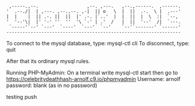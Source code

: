 
     ,-----.,--.                  ,--. ,---.   ,--.,------.  ,------.
    '  .--./|  | ,---. ,--.,--. ,-|  || o   \  |  ||  .-.  \ |  .---'
    |  |    |  || .-. ||  ||  |' .-. |`..'  |  |  ||  |  \  :|  `--, 
    '  '--'\|  |' '-' ''  ''  '\ `-' | .'  /   |  ||  '--'  /|  `---.
     `-----'`--' `---'  `----'  `---'  `--'    `--'`-------' `------'
    ----------------------------------------------------------------- 


To connect to the mysql database, type: mysql-ctl cli
To disconnect, type: quit

After that its ordinary mysql rules.

Running PHP-MyAdmin:
On a terminal write mysql-ctl start
then go to https://celebritydeathhash-arnolf.c9.io/phpmyadmin
Username: arnolf
password: blank (as in no password)

testing push
